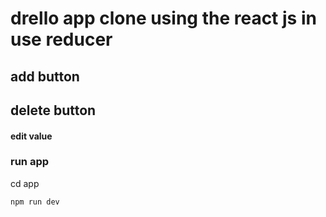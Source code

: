 

# drello app clone using the react js in use reducer
## add button
## delete button 
#### edit value
### run app 

cd app

```
npm run dev 
```
